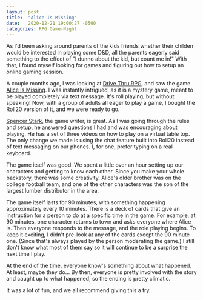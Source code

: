 ```yaml
---
layout: post
title:  "Alice Is Missing"
date:   2020-12-21 19:00:27 -0500
categories: RPG Game-Night
---
```

As I'd been asking around parents of the kids friends whether their childen would be interested in playing some D&D, all the parents eagerly said something to the effect of "I dunno about the kid, but count me in!"  With that, I found myself looking for games and figuring out how to setup an online gaming session.  

A couple months ago, I was looking at <a target="_blank"  href="https://www.drivethrurpg.com/">Drive Thru RPG</a>, and saw the game <a  target="_blank" href="https://www.huntersentertainment.com/alice-is-missing">Alice Is Missing</a>.  I was instantly intrigued, as it is a mystery game, meant to be played completely via text message.  It's roll playing, but without speaking!  Now, with a group of adults all eager to play a game, I bought the Roll20 version of it, and we were ready to go.

<a target="_blank"  href="https://twitter.com/SpenserStarke">Spencer Stark</a>, the game writer, is great.  As I was going through the rules and setup, he answered questions I had and was encouraging about playing. He has a set of three videos on how to play on a virtual table top.  The only change we made is using the chat feature built into Roll20 instead of text messaging on our phones.  I, for one, prefer typing on a real keyboard.

The game itself was good. We spent a little over an hour setting up our characters and getting to know each other. Since you make your whole backstory, there was some creativity. Alice's older brother was on the college football team, and one of the other characters was the son of the largest lumber distributor in the area.

The game itself lasts for 90 minutes, with something happening approximately every 10 minutes.  There is a deck of cards that give an instruction for a person to do at a specific time in the game.  For example, at 90 minutes, one character returns to town and asks everyone where Alice is.  Then everyone responds to the message, and the role playing begins.  To keep it exciting, I didn't pre-look at any of the cards except the 90 minute one. (Since that's always played by the person moderating the game.)  I still don't know what most of them say so it will continue to be a surprise the next time I play.

At the end of the time, everyone know's something about what happened. At least, maybe they do...
By then, everyone is pretty involved with the story and caught up to what happened, so the ending is pretty climatic. 

It was a lot of fun, and we all recommend giving this a try.


